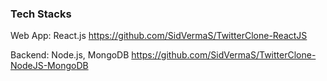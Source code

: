 ### Tech Stacks
Web App: React.js
https://github.com/SidVermaS/TwitterClone-ReactJS

Backend: Node.js, MongoDB
https://github.com/SidVermaS/TwitterClone-NodeJS-MongoDB
